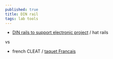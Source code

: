 ```yaml
---
published: true
title: DIN rail
tags: lab tools
---
```

- [DIN rails to support electronic project](https://www.youtube.com/watch?v=x_K3h05tQXc) / hat rails 

vs 
- french CLEAT / [taquet Francais](https://www.youtube.com/watch?v=DDTLoj15u2k)